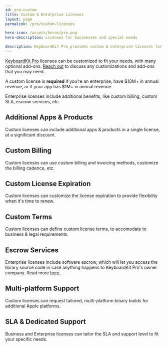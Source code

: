 ```yaml
---
id: pro-custom
title: Custom & Enterprise Licenses
layout: page
permalink: /pro/custom-licenses

hero-icon: /assets/heros/pro.png
hero-description: Licenses for businesses and special needs

description: KeyboardKit Pro provides custom & enterprise licenses for larger organizations
---
```


[KeyboardKit Pro](/pro) licenses can be customized to fit your needs, with many optional add-ons. [Reach out](mailto:{{site.email}}?subject=KeyboardKit%20Pro%20Custom%20Plan) to discuss any customizations and add-ons that you may need.

A custom license is **required** if you’re an enterprise, have $10M+ in annual revenue, or if your app has $1M+ in annual revenue. 

Enterprise licenses include additional benefits, like custom billing, custom SLA, escrow services, etc.


## Additional Apps & Products

Custom licenses can include additional apps & products in a single license, at a significant discount.


## Custom Billing

Custom licenses can use custom billing and invoicing methods, customize the billing cadence, etc.


## Custom License Expiration

Custom licenses can customize the license expiration to provide flexibility when it's time to renew.


## Custom Terms

Custom licenses can define custom license terms, to accomodate to business & legal requirements.


## Escrow Services

Enterprise licenses include software escrow, which will let you access the library source code in case anything happens to KeyboardKit Pro's owner company. Read more [here](/features/escrow).


## Multi-platform Support

Custom licenses can request tailored, multi-platform binary builds for additional Apple platforms.


## SLA & Dedicated Support

Business and Enterprise licenses can tailor the SLA and support level to fit your specific needs.